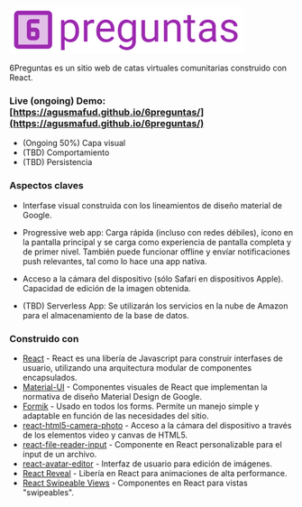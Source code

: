 ![6preguntas](6preguntas.png?raw=true "6preguntas")

6Preguntas es un sitio web de catas virtuales comunitarias construido con React.

### Live (ongoing) Demo: [https://agusmafud.github.io/6preguntas/](https://agusmafud.github.io/6preguntas/)
* (Ongoing 50%) Capa visual
* (TBD) Comportamiento
* (TBD) Persistencia

### Aspectos claves

* Interfase visual construida con los lineamientos de diseño material de Google.

* Progressive web app: Carga rápida (incluso con redes débiles), ícono en la pantalla principal y se carga como experiencia de pantalla completa y de primer nivel. También puede funcionar offline y envíar notificaciones push relevantes, tal como lo hace una app nativa.

* Acceso a la cámara del dispositivo (sólo Safari en dispositivos Apple). Capacidad de edición de la imagen obtenida.

* (TBD) Serverless App: Se utilizarán los servicios en la nube de Amazon para el almacenamiento de la base de datos.

### Construido con

* [React](https://reactjs.org/) - React es una libería de Javascript para construir interfases de usuario, utilizando una arquitectura modular de componentes encapsulados.
* [Material-UI](https://material-ui.com/) - Componentes visuales de React que implementan la normativa de diseño Material Design de Google.
* [Formik](https://jaredpalmer.com/formik/) - Usado en todos los forms. Permite un manejo simple y adaptable en función de las necesidades del sitio.
* [react-html5-camera-photo](https://www.npmjs.com/package/react-html5-camera-photo/) - Acceso a la cámara del dispositivo a través de los elementos video y canvas de HTML5.
* [react-file-reader-input](https://github.com/ngokevin/react-file-reader-input/) - Componente en React personalizable para el input de un archivo.
* [react-avatar-editor](https://github.com/mosch/react-avatar-editor/) - Interfaz de usuario para edición de imágenes.
* [React Reveal](https://www.react-reveal.com/) - Libería en React para animaciones de alta performance.
* [React Swipeable Views](https://react-swipeable-views.com/) - Componentes en React para vistas "swipeables".